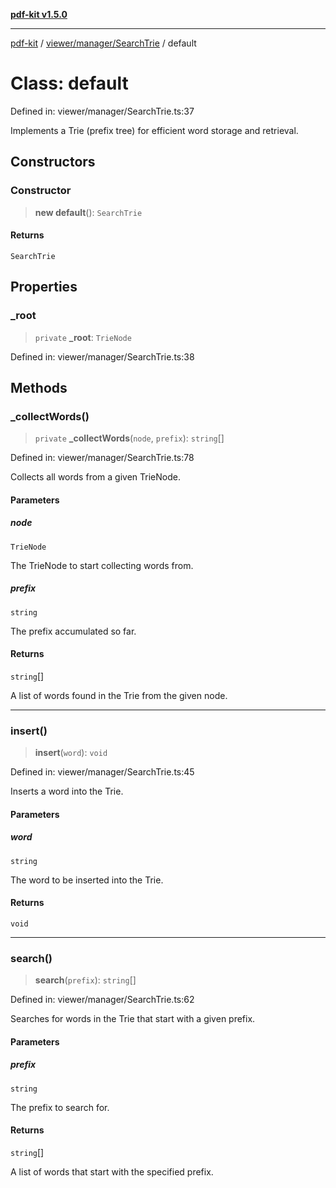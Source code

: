 [**pdf-kit v1.5.0**](../../../../README.md)

***

[pdf-kit](../../../../modules.md) / [viewer/manager/SearchTrie](../README.md) / default

# Class: default

Defined in: viewer/manager/SearchTrie.ts:37

Implements a Trie (prefix tree) for efficient word storage and retrieval.

## Constructors

### Constructor

> **new default**(): `SearchTrie`

#### Returns

`SearchTrie`

## Properties

### \_root

> `private` **\_root**: `TrieNode`

Defined in: viewer/manager/SearchTrie.ts:38

## Methods

### \_collectWords()

> `private` **\_collectWords**(`node`, `prefix`): `string`[]

Defined in: viewer/manager/SearchTrie.ts:78

Collects all words from a given TrieNode.

#### Parameters

##### node

`TrieNode`

The TrieNode to start collecting words from.

##### prefix

`string`

The prefix accumulated so far.

#### Returns

`string`[]

A list of words found in the Trie from the given node.

***

### insert()

> **insert**(`word`): `void`

Defined in: viewer/manager/SearchTrie.ts:45

Inserts a word into the Trie.

#### Parameters

##### word

`string`

The word to be inserted into the Trie.

#### Returns

`void`

***

### search()

> **search**(`prefix`): `string`[]

Defined in: viewer/manager/SearchTrie.ts:62

Searches for words in the Trie that start with a given prefix.

#### Parameters

##### prefix

`string`

The prefix to search for.

#### Returns

`string`[]

A list of words that start with the specified prefix.
